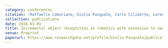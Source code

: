 ```yaml
---
category: conferences
citation: 'Raffaello Camoriano, Giulia Pasquale, Carlo Ciliberto, Lorenzo Natale, Lorenzo Rosasco, and Giorgio Metta. "Incremental object recognition in robotics with extension to new classes in constant time", 2016.'
collection: publications
date: 2016-01-01
title: Incremental object recognition in robotics with extension to new classes in constant time
venue: Preprint
paperurl: https://www.researchgate.net/profile/Giulia-Pasquale/publication/303301812_Incremental_Object_Recognition_in_Robotics_with_Extension_to_New_Classes_in_Constant_Time/links/575951ed08aed884620ac801/Incremental-Object-Recognition-in-Robotics-with-Extension-to-New-Classes-in-Constant-Time.pdf
---
```


